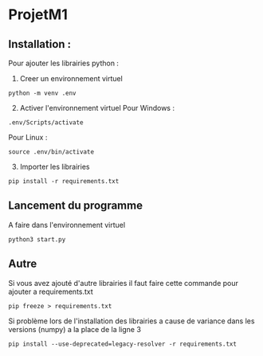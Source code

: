 # ProjetM1

## Installation : 

Pour ajouter les librairies python : 
1. Creer un environnement virtuel
```{powershell}
python -m venv .env
```
2. Activer l'environnement virtuel
Pour Windows :
```{powershell}
.env/Scripts/activate
```
Pour Linux :
```{powershell}
source .env/bin/activate
```

3. Importer les librairies
```{powershell}
pip install -r requirements.txt
```

## Lancement du programme

A faire dans l'environnement virtuel
```{powershell}
python3 start.py
```

## Autre
Si vous avez ajouté d'autre librairies il faut faire cette commande pour ajouter a requirements.txt
```{powershell}
pip freeze > requirements.txt
```
Si problème lors de l'installation des librairies a cause de variance dans les versions (numpy) a la place de la ligne 3
```
pip install --use-deprecated=legacy-resolver -r requirements.txt
```